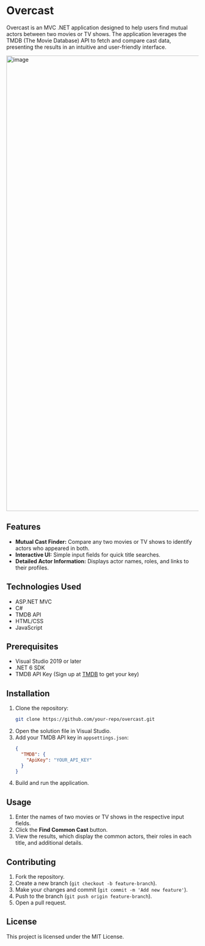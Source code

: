 # Overcast

Overcast is an MVC .NET application designed to help users find mutual actors between two movies or TV shows. The application leverages the TMDB (The Movie Database) API to fetch and compare cast data, presenting the results in an intuitive and user-friendly interface.

<img width="1194" alt="image" src="https://github.com/user-attachments/assets/10b9a896-6a3f-4fb8-8f0f-5fcc6ea10271" />


## Features
- **Mutual Cast Finder:** Compare any two movies or TV shows to identify actors who appeared in both.
- **Interactive UI:** Simple input fields for quick title searches.
- **Detailed Actor Information:** Displays actor names, roles, and links to their profiles.

## Technologies Used
- ASP.NET MVC
- C#
- TMDB API
- HTML/CSS
- JavaScript

## Prerequisites
- Visual Studio 2019 or later
- .NET 6 SDK
- TMDB API Key (Sign up at [TMDB](https://www.themoviedb.org/) to get your key)

## Installation
1. Clone the repository:
   ```bash
   git clone https://github.com/your-repo/overcast.git
   ```
2. Open the solution file in Visual Studio.
3. Add your TMDB API key in `appsettings.json`:
   ```json
   {
     "TMDB": {
       "ApiKey": "YOUR_API_KEY"
     }
   }
   ```
4. Build and run the application.

## Usage
1. Enter the names of two movies or TV shows in the respective input fields.
2. Click the **Find Common Cast** button.
3. View the results, which display the common actors, their roles in each title, and additional details.


## Contributing
1. Fork the repository.
2. Create a new branch (`git checkout -b feature-branch`).
3. Make your changes and commit (`git commit -m 'Add new feature'`).
4. Push to the branch (`git push origin feature-branch`).
5. Open a pull request.

## License
This project is licensed under the MIT License.
